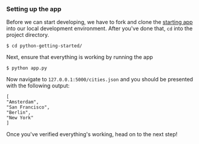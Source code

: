 ### Setting up the app

Before we can start developing, we have to fork and clone the [starting
app](https://github.com/wercker/getting-started-python) into our local
development environment. After you've done that, `cd` into the project
directory.

```
$ cd python-getting-started/
```

Next, ensure that everything is working by running the app

```
$ python app.py
```

Now navigate to `127.0.0.1:5000/cities.json` and you should be presented with the following output:

```
[
"Amsterdam",
"San Francisco",
"Berlin",
"New York"
]
```

Once you've verified everything's working, head on to the next step!
